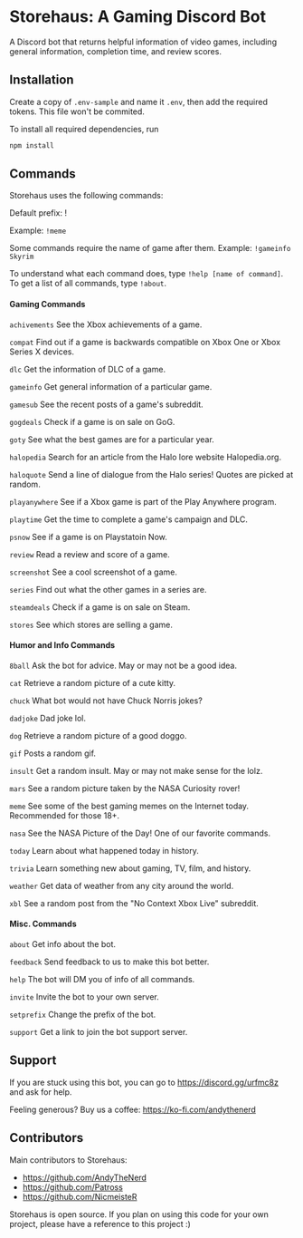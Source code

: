 # Storehaus: A Gaming Discord Bot
A Discord bot that returns helpful information of video games, including general information, completion time, and review scores.

## Installation
Create a copy of `.env-sample` and name it `.env`, then add the required tokens. This file won't be commited.

To install all required dependencies, run 
```bash
npm install
```
## Commands
Storehaus uses the following commands:

Default prefix: !

Example: `!meme`

Some commands require the name of game after them. Example: `!gameinfo Skyrim`

To understand what each command does, type `!help [name of command]`. To get a list of all commands, type `!about`.
#### Gaming Commands

`achivements` See the Xbox achievements of a game.

`compat` Find out if a game is backwards compatible on Xbox One or Xbox Series X devices.

`dlc` Get the information of DLC of a game.

`gameinfo`  Get general information of a particular game.

`gamesub` See the recent posts of a game's subreddit.

`gogdeals` Check if a game is on sale on GoG.

`goty` See what the best games are for a particular year.

`halopedia` Search for an article from the Halo lore website Halopedia.org.

`haloquote` Send a line of dialogue from the Halo series! Quotes are picked at random.

`playanywhere` See if a Xbox game is part of the Play Anywhere program.

`playtime`  Get the time to complete a game's campaign and DLC. 

`psnow` See if a game is on Playstatoin Now.

`review` Read a review and score of a game.

`screenshot` See a cool screenshot of a game.

`series` Find out what the other games in a series are.

`steamdeals` Check if a game is on sale on Steam.

`stores` See which stores are selling a game.

#### Humor and Info Commands

`8ball` Ask the bot for advice. May or may not be a good idea.

`cat` Retrieve a random picture of a cute kitty.

`chuck` What bot would not have Chuck Norris jokes?

`dadjoke` Dad joke lol.

`dog` Retrieve a random picture of a good doggo.

`gif` Posts a random gif.

`insult` Get a random insult. May or may not make sense for the lolz.

`mars` See a random picture taken by the NASA Curiosity rover!

`meme` See some of the best gaming memes on the Internet today. Recommended for those 18+.

`nasa` See the NASA Picture of the Day! One of our favorite commands.

`today` Learn about what happened today in history.

`trivia` Learn something new about gaming, TV, film, and history.

`weather` Get data of weather from any city around the world.

`xbl` See a random post from the "No Context Xbox Live" subreddit.

#### Misc. Commands

`about` Get info about the bot.

`feedback` Send feedback to us to make this bot better.

`help` The bot will DM you of info of all commands.

`invite` Invite the bot to your own server.

`setprefix` Change the prefix of the bot.

`support` Get a link to join the bot support server.

## Support
If you are stuck using this bot, you can go to https://discord.gg/urfmc8z and ask for help.

Feeling generous? Buy us a coffee: https://ko-fi.com/andythenerd 

## Contributors
Main contributors to Storehaus:

* https://github.com/AndyTheNerd 
* https://github.com/Patross 
* https://github.com/NicmeisteR 

Storehaus is open source. If you plan on using this code for your own project, please have a reference to this project :)